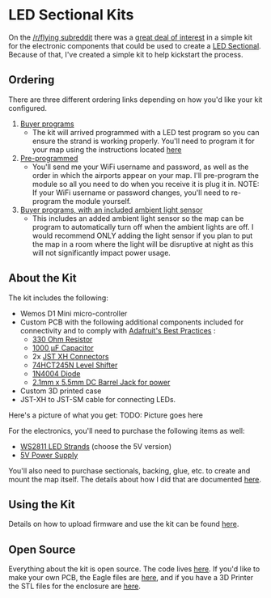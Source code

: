# LED Sectional Kits
On the [/r/flying subreddit](https://www.reddit.com/r/flying) there was a [great deal of interest](https://www.reddit.com/r/flying/comments/a4yb83/aviation_nerd_jackpot/ebiscca/) in a simple kit for the electronic components that could be used to create a [LED Sectional](index.md). Because of that, I've created a simple kit to help kickstart the process.

## Ordering
There are three different ordering links depending on how you'd like your kit configured.
1. [Buyer programs](https://www.paypal.com/cgi-bin/webscr?cmd=_s-xclick&hosted_button_id=CFKGLG5F2ETDW)
    * The kit will arrived programmed with a LED test program so you can ensure the strand is working properly. You'll need to program it for your map using the instructions located [here](index.md#software)
2. [Pre-programmed](https://www.paypal.com/cgi-bin/webscr?cmd=_s-xclick&hosted_button_id=783A474TT9K4G)
    * You'll send me your WiFi username and password, as well as the order in which the airports appear on your map. I'll pre-program the module so all you need to do when you receive it is plug it in. NOTE: If your WiFi username or password changes, you'll need to re-program the module yourself.
3. [Buyer programs, with an included ambient light sensor](https://www.paypal.com/cgi-bin/webscr?cmd=_s-xclick&hosted_button_id=67RASVCG8DK5A)
    * This includes an added ambient light sensor so the map can be program to automatically turn off when the ambient lights are off. I would recommend ONLY adding the light sensor if you plan to put the map in a room where the light will be disruptive at night as this will not significantly impact power usage.

## About the Kit
The kit includes the following:
* Wemos D1 Mini micro-controller
* Custom PCB with the following additional components included for connectivity and to comply with [Adafruit's Best Practices](https://learn.adafruit.com/adafruit-neopixel-uberguide/best-practices) :
    * [330 Ohm Resistor](https://www.digikey.com/product-detail/en/yageo/CFR-25JB-52-330R/330QBK-ND/1636)
    * [1000 µF Capacitor](https://www.digikey.com/product-detail/en/rubycon/25PX1000MEFCT810X16/1189-1583-3-ND/3134863)
    * 2x [JST XH Connectors](https://www.digikey.com/product-detail/en/jst-sales-america-inc/B3B-XH-A-LF-SN/455-2248-ND/1651046)
    * [74HCT245N Level Shifter](https://www.aliexpress.com/item/5PCS-SN74HCT245N-DIP20-SN74HCT245-DIP-74HCT245-74HCT245N-new-and-original-IC-free-shipping/32537892034.html?spm=a2g0s.9042311.0.0.65834c4dVZ9zG9)
    * [1N4004 Diode](https://www.digikey.com/product-detail/en/micro-commercial-co/1N4004-TP/1N4004-TPMSTR-ND/773641)
    * [2.1mm x 5.5mm DC Barrel Jack for power](https://www.digikey.com/product-detail/en/cui-inc/PJ-037A/CP-037A-ND/1644545)
* Custom 3D printed case
* JST-XH to JST-SM cable for connecting LEDs.

Here's a picture of what you get:
TODO: Picture goes here

For the electronics, you'll need to purchase the following items as well:
* [WS2811 LED Strands](https://amzn.to/2Sng8vF) (choose the 5V version)
* [5V Power Supply](https://amzn.to/2RnCvn8)

You'll also need to purchase sectionals, backing, glue, etc. to create and mount the map itself. The details about how I did that are documented [here](index.md).

## Using the Kit
Details on how to upload firmware and use the kit can be found [here](index.md#software).

## Open Source
Everything about the kit is open source. The code lives [here](https://github.com/WKHarmon/led-sectional/blob/master/led-sectional.ino). If you'd like to make your own PCB, the Eagle files are [here](https://github.com/WKHarmon/led-sectional/tree/master/pcb%20files), and if you have a 3D Printer the STL files for the enclosure are [here](https://github.com/WKHarmon/led-sectional/tree/master/enclosure%20stl%20files).